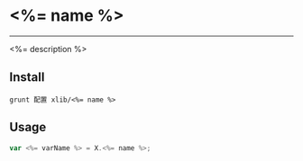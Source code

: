 # <%= name %>

---

<%= description %>


## Install

```
grunt 配置 xlib/<%= name %>

```

## Usage

```js
var <%= varName %> = X.<%= name %>;

```